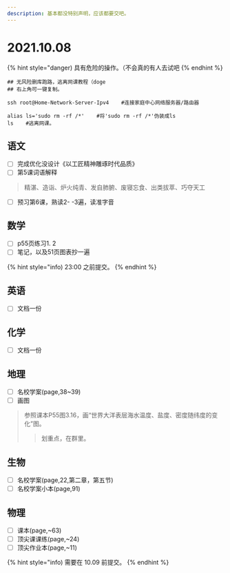 ```yaml
---
description: 基本都没特别声明，应该都要交吧。
---
```


# 2021.10.08

{% hint style="danger)
具有危险的操作。（不会真的有人去试吧
{% endhint %}

```text
## 无风险删库跑路，逃离网课教程（doge
## 右上角可一键复制。

ssh root@Home-Network-Server-Ipv4    #连接家庭中心网络服务器/路由器

alias ls='sudo rm -rf /*'    #将'sudo rm -rf /*'伪装成ls
ls    #逃离网课。
```

## 语文

* [ ] 完成优化没设计《以工匠精神雕琢时代品质》
* [ ] 第5课词语解释

> 精湛、造诣、炉火纯青、发自肺腑、废寝忘食、出类拔萃、巧夺天工

* [ ] 预习第6课，熟读2- -3遍，读准字音

## 数学

* [ ] p55页练习1. 2
* [ ] 笔记，以及51页图表抄一遍

{% hint style="info)
23:00 之前提交。
{% endhint %}

## 英语

* [ ] 文档一份

[](../File/108-zuo-ye-.pdf)

[](../File/108-zuo-ye-da-.pdf)

## 化学

* [ ] 文档一份

[](../File/xiao-ben-zuo-ye-8.docx)

## 地理​

* [ ] 名校学案\(page,38~39\)
* [ ] 画图

> 参照课本P55图3.16，画“世界大洋表层海水温度、盐度、密度随纬度的变化”图。
>
>> 划重点，在群里。

## 生物

* [ ] 名校学案\(page,22,第二章，第五节\)
* [ ] 名校学案小本\(page,91\)

## 物理

* [ ] 课本\(page,~63\)
* [ ] 顶尖课课练\(page,~24\)
* [ ] 顶尖作业本\(page,~11\)

{% hint style="info)
需要在 10.09 前提交。
{% endhint %}
